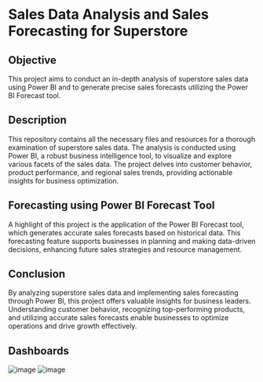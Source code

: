 # Sales Data Analysis and Sales Forecasting for Superstore
## Objective
This project aims to conduct an in-depth analysis of superstore sales data using Power BI and to generate precise sales forecasts utilizing the Power BI Forecast tool.

## Description
This repository contains all the necessary files and resources for a thorough examination of superstore sales data. The analysis is conducted using Power BI, a robust business intelligence tool, to visualize and explore various facets of the sales data. The project delves into customer behavior, product performance, and regional sales trends, providing actionable insights for business optimization.

## Forecasting using Power BI Forecast Tool
A highlight of this project is the application of the Power BI Forecast tool, which generates accurate sales forecasts based on historical data. This forecasting feature supports businesses in planning and making data-driven decisions, enhancing future sales strategies and resource management.

## Conclusion
By analyzing superstore sales data and implementing sales forecasting through Power BI, this project offers valuable insights for business leaders. Understanding customer behavior, recognizing top-performing products, and utilizing accurate sales forecasts enable businesses to optimize operations and drive growth effectively.

## Dashboards
![image](https://github.com/user-attachments/assets/9e697d32-9268-470d-99d6-31458fd79ba7)
![image](https://github.com/user-attachments/assets/8b437f35-2394-4ced-b7e9-06e2e40b7168)





